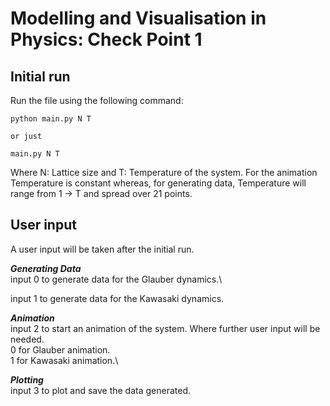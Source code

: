 # Modelling and Visualisation in Physics: Check Point 1


## Initial run
Run the file using the following command:
```
python main.py N T

or just

main.py N T
```
Where N: Lattice size and T: Temperature of the system. 
For the animation Temperature is constant whereas, for generating data, Temperature will range
from 1 -> T and spread over 21 points. 

## User input
A user input will be taken after the initial run.

___Generating Data___\
input 0 to generate data for the Glauber dynamics.\

input 1 to generate data for the Kawasaki dynamics.

___Animation___\
input 2 to start an animation of the system. Where further user input will be needed. \
0 for Glauber animation.\
1 for Kawasaki animation.\

___Plotting___\
input 3 to plot and save the data generated.







